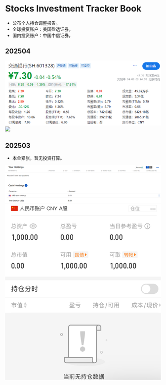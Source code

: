 # Stocks Investment Tracker Book

* 公布个人持仓调整报告。
* 全球投资账户：美国盈透证券。
* 国内投资账户：中国中信证券。

## 202504

![](R01Files/R0120250400.png)
![](R01Files/R0120250401.png)

## 202503

* 本金紧张，暂无投资打算。

![](R01Files/R0120250301.png)
![](R01Files/R0120250302.png)
